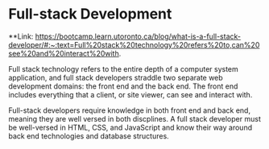 # Full-stack Development 
**Link: https://bootcamp.learn.utoronto.ca/blog/what-is-a-full-stack-developer/#:~:text=Full%20stack%20technology%20refers%20to,can%20see%20and%20interact%20with. 

Full stack technology refers to the entire depth of a computer system application, and full stack developers straddle two separate web development domains: the front end and the back end. The front end includes everything that a client, or site viewer, can see and interact with.

Full-stack developers require knowledge in both front end and back end, meaning they are well versed in both discplines. A full stack developer must be well-versed in HTML, CSS, and JavaScript and know their way around back end technologies and database structures. 

